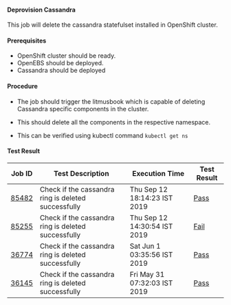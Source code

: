 #### Deprovision Cassandra

This job will delete the cassandra statefulset installed in OpenShift cluster.

#### Prerequisites

- OpenShift cluster should be ready.
- OpenEBS should be deployed.
- Cassandra should be deployed

#### Procedure

- The job should trigger the litmusbook which is capable of deleting Cassandra specific components in the cluster.

- This should delete all the components in the respective namespace.

- This can be verified using kubectl command `kubectl get ns`


#### Test Result


| Job ID |   Test Description         | Execution Time |Test Result   |
 |---------|---------------------------| --------------|--------|
|     <a href="https://gitlab.openebs.ci/openebs/e2e-openshift/-/jobs/85482">85482</a>           |  Check if the cassandra ring is deleted successfully           | Thu Sep 12 18:14:23 IST 2019  | <a href="https://e2e-logs.openebs100.io/app/kibana#/discover?_g=(refreshInterval:(pause:!t,value:0),time:(from:now-7d,mode:quick,to:now))&_a=(columns:!(_source),filters:!(('$state':(store:appState),meta:(alias:!n,disabled:!f,index:cluster-logs,key:commit_id,negate:!f,params:(query:d70f47dfe44655b09ce4b83b8a66e43c8c4c130f,type:phrase),type:phrase,value:d70f47dfe44655b09ce4b83b8a66e43c8c4c130f),query:(match:(commit_id:(query:d70f47dfe44655b09ce4b83b8a66e43c8c4c130f,type:phrase)))),('$state':(store:appState),meta:(alias:!n,disabled:!f,index:cluster-logs,key:pipeline_id,negate:!f,params:(query:3226,type:phrase),type:phrase,value:3226),query:(match:(pipeline_id:(query:3226,type:phrase))))),index:cluster-logs,interval:auto,query:(language:lucene,query:''),sort:!('@timestamp',desc))">Pass</a> |
|     <a href="https://gitlab.openebs.ci/openebs/e2e-openshift/-/jobs/85255">85255</a>           |  Check if the cassandra ring is deleted successfully           | Thu Sep 12 14:30:54 IST 2019  | <a href="https://e2e-logs.openebs100.io/app/kibana#/discover?_g=(refreshInterval:(pause:!t,value:0),time:(from:now-7d,mode:quick,to:now))&_a=(columns:!(_source),filters:!(('$state':(store:appState),meta:(alias:!n,disabled:!f,index:cluster-logs,key:commit_id,negate:!f,params:(query:c23611c68a3fca19762820946c944263a28d15c2,type:phrase),type:phrase,value:c23611c68a3fca19762820946c944263a28d15c2),query:(match:(commit_id:(query:c23611c68a3fca19762820946c944263a28d15c2,type:phrase)))),('$state':(store:appState),meta:(alias:!n,disabled:!f,index:cluster-logs,key:pipeline_id,negate:!f,params:(query:3220,type:phrase),type:phrase,value:3220),query:(match:(pipeline_id:(query:3220,type:phrase))))),index:cluster-logs,interval:auto,query:(language:lucene,query:''),sort:!('@timestamp',desc))">Fail</a> |
|     <a href="https://gitlab.openebs.ci/openebs/e2e-openshift/-/jobs/36774">36774</a>           |  Check if the cassandra ring is deleted successfully           | Sat Jun  1 03:35:56 IST 2019  | <a href="https://e2e-logs.openebs100.io/app/kibana#/discover?_g=(refreshInterval:(pause:!t,value:0),time:(from:now-7d,mode:quick,to:now))&_a=(columns:!(_source),filters:!(('$state':(store:appState),meta:(alias:!n,disabled:!f,index:cluster-logs,key:commit_id,negate:!f,params:(query:37e38528aadce8ca5770803a70648152b0f43656,type:phrase),type:phrase,value:37e38528aadce8ca5770803a70648152b0f43656),query:(match:(commit_id:(query:37e38528aadce8ca5770803a70648152b0f43656,type:phrase)))),('$state':(store:appState),meta:(alias:!n,disabled:!f,index:cluster-logs,key:pipeline_id,negate:!f,params:(query:1571,type:phrase),type:phrase,value:1571),query:(match:(pipeline_id:(query:1571,type:phrase))))),index:cluster-logs,interval:auto,query:(language:lucene,query:''),sort:!('@timestamp',desc))">Pass</a> |
 |    <a href="https://gitlab.openebs.ci/openebs/e2e-openshift/-/jobs/36145">36145</a>   |  Check if the cassandra ring is deleted successfully           |  Fri May 31 07:32:03 IST 2019     |<a href="https://e2e-logs.openebs100.io/app/kibana#/discover?_g=(refreshInterval:(pause:!t,value:0),time:(from:now-7d,mode:quick,to:now))&_a=(columns:!(_source),filters:!(('$state':(store:appState),meta:(alias:!n,disabled:!f,index:cluster-logs,key:commit_id,negate:!f,params:(query:cb476f8e715fb374877c31b699863b56dd3c5ded,type:phrase),type:phrase,value:cb476f8e715fb374877c31b699863b56dd3c5ded),query:(match:(commit_id:(query:cb476f8e715fb374877c31b699863b56dd3c5ded,type:phrase)))),('$state':(store:appState),meta:(alias:!n,disabled:!f,index:cluster-logs,key:pipeline_id,negate:!f,params:(query:1551,type:phrase),type:phrase,value:1551),query:(match:(pipeline_id:(query:1551,type:phrase))))),index:cluster-logs,interval:auto,query:(language:lucene,query:''),sort:!('@timestamp',desc))">Pass</a>  |

